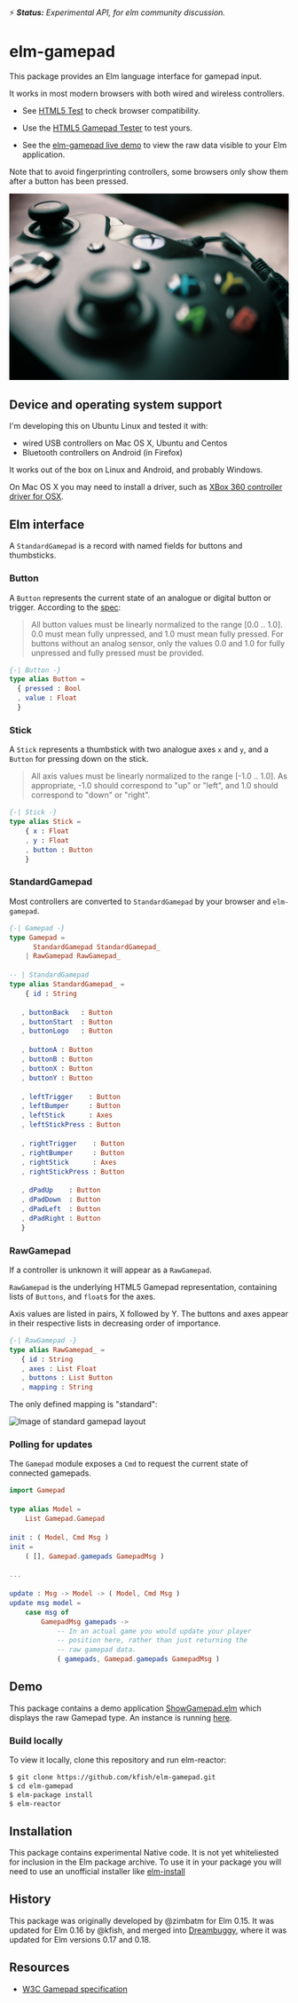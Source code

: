 :zap: _**Status:** Experimental API, for elm community discussion._

# elm-gamepad

This package provides an Elm language interface for gamepad input.

It works in most modern browsers with both wired and wireless controllers.

* See [HTML5 Test](https://html5test.com/compare/feature/input.getGamepads.html) to
check browser compatibility.

* Use the [HTML5 Gamepad Tester](http://html5gamepad.com/) to test yours.

* See the [elm-gamepad live demo](demo) to view
the raw data visible to your Elm application.

Note that to avoid fingerprinting controllers, some browsers only
show them after a button has been pressed.

![Image of XBox 360 controller](images/xbox-1602822_1280.jpg)

## Device and operating system support

I'm developing this on Ubuntu Linux and tested it with:

* wired USB controllers on Mac OS X, Ubuntu and Centos
* Bluetooth controllers on Android (in Firefox)

It works out of the box on Linux and Android, and probably Windows.

On Mac OS X you may need to install a driver, such as
[XBox 360 controller driver for OSX](http://tattiebogle.net/index.php/ProjectRoot/Xbox360Controller/OsxDriver).


## Elm interface

A `StandardGamepad` is a record with named fields for buttons
and thumbsticks.

### Button

A `Button` represents the current state of an analogue or digital
button or trigger. According to the [spec](spec):

> All button values must be linearly normalized to the range
> [0.0 .. 1.0]. 0.0 must mean fully unpressed, and 1.0 must
> mean fully pressed. For buttons without an analog sensor, only
> the values 0.0 and 1.0 for fully unpressed and fully pressed
> must be provided.

```elm
{-| Button -}
type alias Button =
  { pressed : Bool
  , value : Float
  }
```

### Stick

A `Stick` represents a thumbstick with two analogue axes `x` and `y`,
and a `Button` for pressing down on the stick.

> All axis values must be linearly normalized to the range
> [-1.0 .. 1.0]. As appropriate, -1.0 should correspond to
> "up" or "left", and 1.0 should correspond to "down" or "right".

```elm
{-| Stick -}
type alias Stick =
    { x : Float
    , y : Float
    , button : Button
    }
```

### StandardGamepad

Most controllers are converted to `StandardGamepad` by your browser and `elm-gamepad`.

```elm
{-| Gamepad -}
type Gamepad =
      StandardGamepad StandardGamepad_
    | RawGamepad RawGamepad_

-- | StandardGamepad
type alias StandardGamepad_ =
    { id : String

   , buttonBack   : Button
   , buttonStart  : Button
   , buttonLogo   : Button

   , buttonA : Button
   , buttonB : Button
   , buttonX : Button
   , buttonY : Button

   , leftTrigger    : Button
   , leftBumper     : Button
   , leftStick      : Axes
   , leftStickPress : Button

   , rightTrigger    : Button
   , rightBumper     : Button
   , rightStick      : Axes
   , rightStickPress : Button

   , dPadUp    : Button
   , dPadDown  : Button
   , dPadLeft  : Button
   , dPadRight : Button
   }
```

### RawGamepad

If a controller is unknown it will appear as a `RawGamepad`.

`RawGamepad` is the underlying HTML5 Gamepad representation,
containing lists of `Buttons`, and `float`s for the axes.

Axis values are listed in pairs, X followed by Y.
The buttons and axes appear in their respective lists in
decreasing order of importance.

```elm
{-| RawGamepad -}
type alias RawGamepad_ =
   { id : String
   , axes : List Float
   , buttons : List Button
   , mapping : String
```

The only defined mapping is "standard":

![Image of standard gamepad layout](https://w3c.github.io/gamepad/standard_gamepad.svg)

### Polling for updates

The `Gamepad` module exposes a `Cmd` to request the current state
of connected gamepads. 

```elm
import Gamepad

type alias Model =
    List Gamepad.Gamepad

init : ( Model, Cmd Msg )
init =
    ( [], Gamepad.gamepads GamepadMsg )

...

update : Msg -> Model -> ( Model, Cmd Msg )
update msg model =
    case msg of
        GamepadMsg gamepads ->
            -- In an actual game you would update your player
            -- position here, rather than just returning the
            -- raw gamepad data.
            ( gamepads, Gamepad.gamepads GamepadMsg )
```

## Demo

This package contains a demo application
[ShowGamepad.elm](ShowGamepad.elm)
which displays the raw Gamepad type.
An instance is running [here](demo).

### Build locally

To view it locally, clone this repository and run elm-reactor:

```
$ git clone https://github.com/kfish/elm-gamepad.git
$ cd elm-gamepad
$ elm-package install
$ elm-reactor
```

## Installation

This package contains experimental Native code. It is not yet
whiteliested for inclusion in the Elm package archive. To use
it in your package you will need to use an unofficial installer
like
[elm-install](https://github.com/gdotdesign/elm-github-install)

## History

This package was originally developed by @zimbatm for Elm 0.15. It was updated
for Elm 0.16 by @kfish, and merged into
[Dreambuggy](http://github.com/kfish/dreambuggy/),
where it was updated for Elm versions 0.17 and 0.18.


## Resources

 * [W3C Gamepad specification](spec)

[spec]: https://w3c.github.io/gamepad/
[demo]: http://kfish.github.io/elm-gamepad/
